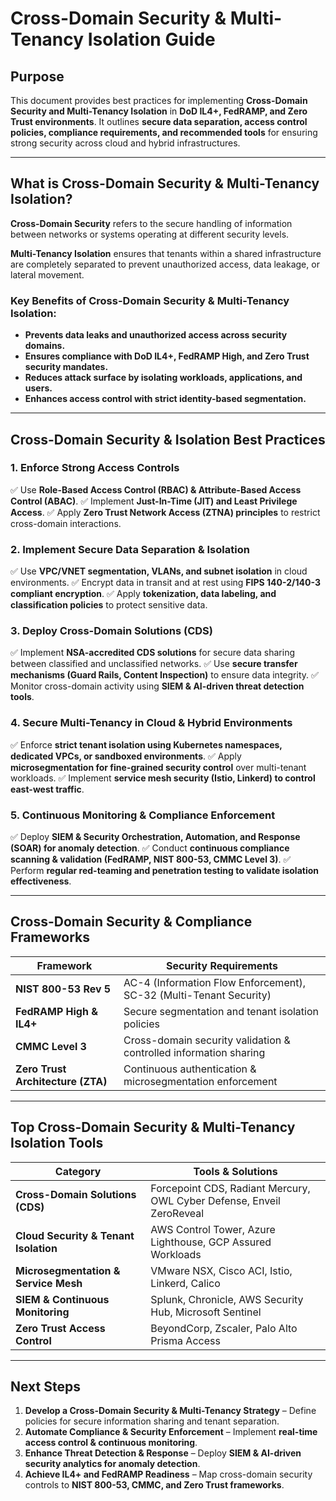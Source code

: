 # **Cross-Domain Security & Multi-Tenancy Isolation Guide**

## **Purpose**
This document provides best practices for implementing **Cross-Domain Security and Multi-Tenancy Isolation** in **DoD IL4+, FedRAMP, and Zero Trust environments**. It outlines **secure data separation, access control policies, compliance requirements, and recommended tools** for ensuring strong security across cloud and hybrid infrastructures.

---

## **What is Cross-Domain Security & Multi-Tenancy Isolation?**
**Cross-Domain Security** refers to the secure handling of information between networks or systems operating at different security levels.

**Multi-Tenancy Isolation** ensures that tenants within a shared infrastructure are completely separated to prevent unauthorized access, data leakage, or lateral movement.

### **Key Benefits of Cross-Domain Security & Multi-Tenancy Isolation:**
- **Prevents data leaks and unauthorized access across security domains.**
- **Ensures compliance with DoD IL4+, FedRAMP High, and Zero Trust security mandates.**
- **Reduces attack surface by isolating workloads, applications, and users.**
- **Enhances access control with strict identity-based segmentation.**

---

## **Cross-Domain Security & Isolation Best Practices**

### **1. Enforce Strong Access Controls**
✅ Use **Role-Based Access Control (RBAC) & Attribute-Based Access Control (ABAC)**.
✅ Implement **Just-In-Time (JIT) and Least Privilege Access**.
✅ Apply **Zero Trust Network Access (ZTNA) principles** to restrict cross-domain interactions.

### **2. Implement Secure Data Separation & Isolation**
✅ Use **VPC/VNET segmentation, VLANs, and subnet isolation** in cloud environments.
✅ Encrypt data in transit and at rest using **FIPS 140-2/140-3 compliant encryption**.
✅ Apply **tokenization, data labeling, and classification policies** to protect sensitive data.

### **3. Deploy Cross-Domain Solutions (CDS)**
✅ Implement **NSA-accredited CDS solutions** for secure data sharing between classified and unclassified networks.
✅ Use **secure transfer mechanisms (Guard Rails, Content Inspection)** to ensure data integrity.
✅ Monitor cross-domain activity using **SIEM & AI-driven threat detection tools**.

### **4. Secure Multi-Tenancy in Cloud & Hybrid Environments**
✅ Enforce **strict tenant isolation using Kubernetes namespaces, dedicated VPCs, or sandboxed environments**.
✅ Apply **microsegmentation for fine-grained security control** over multi-tenant workloads.
✅ Implement **service mesh security (Istio, Linkerd) to control east-west traffic**.

### **5. Continuous Monitoring & Compliance Enforcement**
✅ Deploy **SIEM & Security Orchestration, Automation, and Response (SOAR) for anomaly detection**.
✅ Conduct **continuous compliance scanning & validation (FedRAMP, NIST 800-53, CMMC Level 3)**.
✅ Perform **regular red-teaming and penetration testing to validate isolation effectiveness**.

---

## **Cross-Domain Security & Compliance Frameworks**
| **Framework** | **Security Requirements** |
|-------------|--------------------------------|
| **NIST 800-53 Rev 5** | AC-4 (Information Flow Enforcement), SC-32 (Multi-Tenant Security) |
| **FedRAMP High & IL4+** | Secure segmentation and tenant isolation policies |
| **CMMC Level 3** | Cross-domain security validation & controlled information sharing |
| **Zero Trust Architecture (ZTA)** | Continuous authentication & microsegmentation enforcement |

---

## **Top Cross-Domain Security & Multi-Tenancy Isolation Tools**
| **Category** | **Tools & Solutions** |
|-------------|-----------------------|
| **Cross-Domain Solutions (CDS)** | Forcepoint CDS, Radiant Mercury, OWL Cyber Defense, Enveil ZeroReveal |
| **Cloud Security & Tenant Isolation** | AWS Control Tower, Azure Lighthouse, GCP Assured Workloads |
| **Microsegmentation & Service Mesh** | VMware NSX, Cisco ACI, Istio, Linkerd, Calico |
| **SIEM & Continuous Monitoring** | Splunk, Chronicle, AWS Security Hub, Microsoft Sentinel |
| **Zero Trust Access Control** | BeyondCorp, Zscaler, Palo Alto Prisma Access |

---

## **Next Steps**
1. **Develop a Cross-Domain Security & Multi-Tenancy Strategy** – Define policies for secure information sharing and tenant separation.
2. **Automate Compliance & Security Enforcement** – Implement **real-time access control & continuous monitoring**.
3. **Enhance Threat Detection & Response** – Deploy **SIEM & AI-driven security analytics for anomaly detection**.
4. **Achieve IL4+ and FedRAMP Readiness** – Map cross-domain security controls to **NIST 800-53, CMMC, and Zero Trust frameworks**.
